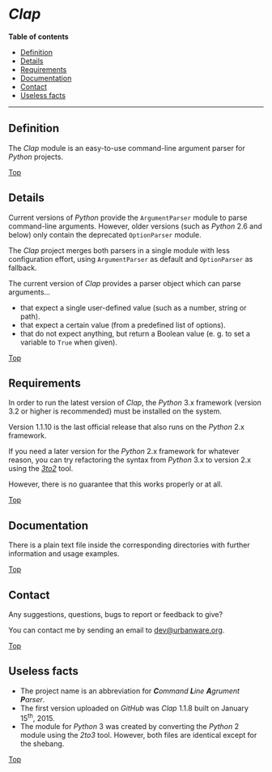 # *Clap*

**Table of contents**
*   [Definition](#definition)
*   [Details](#details)
*   [Requirements](#requirements)
*   [Documentation](#documentation)
*   [Contact](#contact)
*   [Useless facts](#useless-facts)

----

## Definition

The *Clap* module is an easy-to-use command-line argument parser for *Python* projects.

[Top](#clap)

## Details

Current versions of *Python* provide the `ArgumentParser` module to parse command-line arguments. However, older versions (such as *Python* 2.6 and below) only contain the deprecated `OptionParser` module.

The *Clap* project merges both parsers in a single module with less configuration effort, using `ArgumentParser` as default and `OptionParser` as fallback.

The current version of *Clap* provides a parser object which can parse arguments...

*   that expect a single user-defined value (such as a number, string or path).
*   that expect a certain value (from a predefined list of options).
*   that do not expect anything, but return a Boolean value (e. g. to set a variable to `True` when given).

[Top](#clap)

## Requirements

In order to run the latest version of *Clap*, the *Python* 3.x framework (version 3.2 or higher is recommended) must be installed on the system.

Version 1.1.10 is the last official release that also runs on the *Python* 2.x framework.

If you need a later version for the *Python* 2.x framework for whatever reason, you can try refactoring the syntax from *Python* 3.x to version 2.x using the *[3to2](https://pypi.python.org/pypi/3to2)* tool.

However, there is no guarantee that this works properly or at all.

[Top](#clap)

## Documentation

There is a plain text file inside the corresponding directories with further information and usage examples.

[Top](#clap)

## Contact

Any suggestions, questions, bugs to report or feedback to give?

You can contact me by sending an email to <dev@urbanware.org>.

[Top](#clap)

## Useless facts

*   The project name is an abbreviation for ***C****ommand* ***L****ine* ***A****grument* ***P****arser*.
*   The first version uploaded on *GitHub* was *Clap* 1.1.8 built on January 15<sup>th</sup>, 2015.
*   The module for *Python* 3 was created by converting the *Python* 2 module using the *2to3* tool. However, both files are identical except for the shebang.

[Top](#clap)
